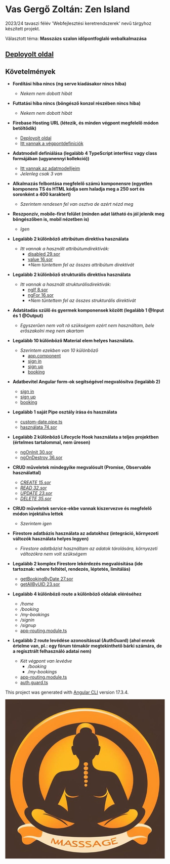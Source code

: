 # Vas Gergő Zoltán: Zen Island

2023/24 tavaszi félév 'Webfejlesztési keretrendszerek' nevű tárgyhoz készített projekt.

Választott téma: **Masszázs szalon időpontfoglaló webalkalmazása**

## [Deployolt oldal](https://vasgergo-webkert.web.app)

## Követelmények

- **Fordítási hiba nincs (ng serve kiadásakor nincs hiba)**
  - _Nekem nem dobott hibát_


- **Futtatási hiba nincs (böngésző konzol részében nincs hiba)**
  - _Nekem nem dobott hibát_


- **Firebase Hosting URL (létezik, és minden végpont megfelelő módon betöltődik)**
  - [Deployolt oldal](https://vasgergo-webkert.web.app)
  - [Itt vannak a végpontdefiníciók](src/app/app-routing.module.ts)


- **Adatmodell definiálása (legalább 4 TypeScript interfész vagy class formájában (ugyanennyi kollekció))**
  - [Itt vannak az adatmodelljeim](src/app/shared/models)
  - _Jelenleg csak 3 van_


- **Alkalmazás felbontása megfelelő számú komponensre (egyetlen komponens TS és HTML kódja sem haladja meg a 250 sort és soronként a 400 karaktert)**
  - _Szerintem rendesen fel van osztva de azért nézd meg_


- **Reszponzív, mobile-first felület (minden adat látható és jól jelenik meg böngészőben is, mobil nézetben is)**
  - _Igen_


- **Legalább 2 különböző attribútum direktíva használata**
  - _Itt vannak a használt attribútumdirektívák:_
    - [disabled 29.sor](src/app/pages/booking/booking.component.html)
    - [value 16.sor](src/app/pages/booking/booking.component.html)
    - _*Nem tüntettem fel az összes attribútum direktívát_


- **Legalább 2 különböző strukturális direktíva használata**
  - _Itt vannak a használt strukturálisdirektívák:_
    - [ngIf 8.sor](src/app/app.component.html)
    - [ngFor 16.sor](src/app/pages/booking/booking.component.html)
    - _*Nem tüntettem fel az összes strukturális direktívát_


- **Adatátadás szülő és gyermek komponensek között (legalább 1 @Input és 1 @Output)**
  - _Egyszerűen nem volt rá szükségem ezért nem használtam, bele erőszakolni meg nem akartam_


- **Legalább 10 különböző Material elem helyes használata.**
  - _Szerintem ezekben van 10 különböző_
    - [app.component](src/app/app.component.html)
    - [sign in](src/app/pages/signin/signin.component.html)
    - [sign up](src/app/pages/signup/signup.component.html)
    - [booking](src/app/pages/booking/booking.component.html)


- **Adatbevitel Angular form-ok segítségével megvalósítva (legalább 2)**
  - [sign in](src/app/pages/signin/signin.component.ts)
  - [sign up](src/app/pages/signup/signup.component.ts)
  - [booking](src/app/pages/booking/booking.component.ts)


- **Legalább 1 saját Pipe osztály írása és használata**
  - [custom-date.pipe.ts](src/app/shared/pipes/custom-date.pipe.ts)
  - [használata 74.sor](src/app/pages/booking/booking.component.ts)


- **Legalább 2 különböző Lifecycle Hook használata a teljes projektben (értelmes tartalommal, nem üresen)**
  - [ngOnInit 30.sor](src/app/pages/my-bookings/my-bookings.component.ts)
  - [ngOnDestroy 36.sor](src/app/pages/my-bookings/my-bookings.component.ts)


- **CRUD műveletek mindegyike megvalósult (Promise, Observable használattal)**
  - _[CREATE 15.sor](src/app/shared/services/booking/booking.service.ts)_
  - _[READ 32.sor](src/app/shared/services/booking/booking.service.ts)_
  - _[UPDATE 23.sor](src/app/shared/services/booking/booking.service.ts)_
  - _[DELETE 35.sor](src/app/shared/services/booking/booking.service.ts)_


- **CRUD műveletek service-ekbe vannak kiszervezve és megfelelő módon injektálva lettek**
  - _Szerintem igen_


- **Firestore adatbázis használata az adatokhoz (integráció, környezeti változók használata helyes legyen)**
  - _Firestore adatbázist használtam az adatok tárolására, környezeti változókra nem volt szükségem_


- **Legalább 2 komplex Firestore lekérdezés megvalósítása (ide tartoznak: where feltétel, rendezés, léptetés, limitálás)**
  - [getBookingByDate 27.sor](src/app/shared/services/booking/booking.service.ts)
  - [getAllByUID 23.sor](src/app/shared/services/booking/booking.service.ts)


- **Legalább 4 különböző route a különböző oldalak eléréséhez**
  - _/home_
  - _/booking_
  - _/my-bookings_
  - _/signin_
  - _/signup_
  - [app-routing.module.ts](src/app/app-routing.module.ts)


- **Legalább 2 route levédése azonosítással (AuthGuard) (ahol ennek értelme van, pl.: egy fórum témakör megtekinthető bárki számára, de a regisztrált felhasználó adatai nem)**
  - _Két végpont van levédve_
    - _/booking_
    - _/my-bookings_
  - [app-routing.module.ts](src/app/app-routing.module.ts)
  - [auth.guard.ts](src/app/shared/services/guards/auth/auth.guard.ts)

This project was generated with [Angular CLI](https://github.com/angular/angular-cli) version 17.3.4.

![alt text](/src/assets/logo.jpg)
